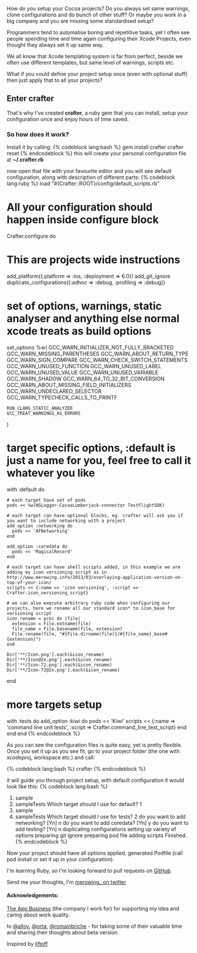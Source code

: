 
How do you setup your Cocoa projects? Do you always set same warnings, clone configurations and do bunch of other stuff? Or maybe you work in a big company and you are missing some standardised setup? 

Programmers tend to automatise boring and repetitive tasks, yet I often see people spending time and time again configuring their Xcode Projects, even thought they always set it up same way. 

We all know that Xcode templating system is far from perfect, beside we often use different templates, but same level of warnings, scripts etc.

What if you could define your project setup once (even with optional stuff) then just apply that to all your projects?

## Enter crafter
That's why I've created **crafter**, a ruby gem that you can install, setup your configuration once and enjoy hours of time saved.

### So how does it work?
Install it by calling:
{% codeblock lang:bash %}
gem install crafter
crafter reset
{% endcodeblock %}
this will create your personal configuration file at **~/.crafter.rb**

now open that file with your favourite editor and you will see default configuration, along with description of different parts:
{% codeblock lang:ruby %}
load "#{Crafter::ROOT}/config/default_scripts.rb"

# All your configuration should happen inside configure block
Crafter.configure do

  # This are projects wide instructions
  add_platform({:platform => :ios, :deployment => 6.0})
  add_git_ignore
  duplicate_configurations({:adhoc => :debug, :profiling => :debug})

  # set of options, warnings, static analyser and anything else normal xcode treats as build options
  set_options %w(
    GCC_WARN_INITIALIZER_NOT_FULLY_BRACKETED
    GCC_WARN_MISSING_PARENTHESES
    GCC_WARN_ABOUT_RETURN_TYPE
    GCC_WARN_SIGN_COMPARE
    GCC_WARN_CHECK_SWITCH_STATEMENTS
    GCC_WARN_UNUSED_FUNCTION
    GCC_WARN_UNUSED_LABEL
    GCC_WARN_UNUSED_VALUE
    GCC_WARN_UNUSED_VARIABLE
    GCC_WARN_SHADOW
    GCC_WARN_64_TO_32_BIT_CONVERSION
    GCC_WARN_ABOUT_MISSING_FIELD_INITIALIZERS
    GCC_WARN_UNDECLARED_SELECTOR
    GCC_WARN_TYPECHECK_CALLS_TO_PRINTF

    RUN_CLANG_STATIC_ANALYZER
    GCC_TREAT_WARNINGS_AS_ERRORS
  )

  # target specific options, :default is just a name for you, feel free to call it whatever you like
  with :default do

    # each target have set of pods
    pods << %w(NSLogger-CocoaLumberjack-connector TestFlightSDK)

    # each target can have optional blocks, eg. crafter will ask you if you want to include networking with a project
    add_option :networking do
      pods << 'AFNetworking'
    end

    add_option :coredata do
      pods << 'MagicalRecord'
    end

    # each target can have shell scripts added, in this example we are adding my icon versioning script as in http://www.merowing.info/2013/03/overlaying-application-version-on-top-of-your-icon/
    scripts << {:name => 'icon versioning', :script => Crafter.icon_versioning_script}

    # we can also execute arbitrary ruby code when configuring our projects, here we rename all our standard icon* to icon_base for versioning script
    icon_rename = proc do |file|
      extension = File.extname(file)
      file_name = File.basename(file, extension)
      File.rename(file, "#{File.dirname(file)}/#{file_name}_base#{extension}")
    end

    Dir['**/Icon.png'].each(&icon_rename)
    Dir['**/Icon@2x.png'].each(&icon_rename)
    Dir['**/Icon-72.png'].each(&icon_rename)
    Dir['**/Icon-72@2x.png'].each(&icon_rename)
  end

  # more targets setup
  with :tests do
    add_option :kiwi do
      pods << 'Kiwi'
      scripts << {:name => 'command line unit tests', :script => Crafter.command_line_test_script}
    end
  end
end
{% endcodeblock %}

As you can see the configuration files is quite easy, yet is pretty flexible.
Once you set it up as you see fit, go to your project folder (the one with xcodeproj, workspace etc.) and call:

{% codeblock lang:bash %}
crafter
{% endcodeblock %}

it will guide you through project setup, with default configuration it would look like this:
{% codeblock lang:bash %}
1. sample
2. sampleTests
Which target should I use for default?
1
1. sample
2. sampleTests
Which target should I use for tests?
2
do you want to add networking? [Yn]
n
do you want to add coredata? [Yn]
y
do you want to add testing? [Yn]
n
duplicating configurations
setting up variety of options
preparing git ignore
preparing pod file
adding scripts
Finished.
{% endcodeblock %}

Now your project should have all options applied, generated Podfile (call pod install or set it up in your configuration).

I'm learning Ruby, so I'm looking forward to pull requests on [GitHub][5]

Send me your thoughts, I'm [merowing_ on twitter][7]

#### Acknowledgements:

[The App Business][1] (the company I work for) for supporting my idea and caring about work quality.

to [@alloy][2], [@orta][3], [@romainbriche][4] - for taking some of their valuable time and sharing their thoughts about beta version.

Inspired by [liftoff][6]

 [1]: http://theappbusiness.com
 [2]: http://twitter.com/alloy
 [3]: http://twitter.com/orta
 [4]: http://twitter.com/romainbriche
 [5]: https://github.com/krzysztofzablocki/crafter
 [6]: https://github.com/thoughtbot/liftoff
 [7]: http://twitter.com/merowing_
